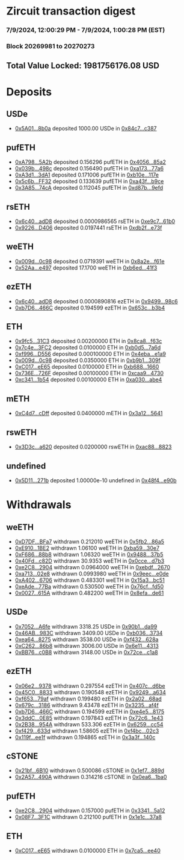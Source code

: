 # Zircuit transaction digest
### 7/9/2024, 12:00:29 PM - 7/9/2024, 1:00:28 PM (EST)
### Block 20269981 to 20270273

## Total Value Locked: 1981756176.08 USD

# Deposits
## USDe
- [0x5A01...8b0a](https://etherscan.io/address/0x5A012C0942E7f250c877696B552325C4BC3D8b0a) deposited 1000.00 USDe in [0x84c7...c387](https://etherscan.io/tx/0x5A012C0942E7f250c877696B552325C4BC3D8b0a)
## pufETH
- [0xA798...5A2b](https://etherscan.io/address/0xA798E7BAA1D4BE5574b22Ee3C703f8EF9cC95A2b) deposited 0.156296 pufETH in [0x4056...85a2](https://etherscan.io/tx/0xA798E7BAA1D4BE5574b22Ee3C703f8EF9cC95A2b)
- [0x039b...498c](https://etherscan.io/address/0x039bB7Ab2497A8835A9EfbA095E6A6dc1845498c) deposited 0.156490 pufETH in [0xa173...77a6](https://etherscan.io/tx/0x039bB7Ab2497A8835A9EfbA095E6A6dc1845498c)
- [0xA3d1...3dA1](https://etherscan.io/address/0xA3d13310cAB6Dac2dd64eEaC50D192eEF1de3dA1) deposited 0.171006 pufETH in [0xb10e...117e](https://etherscan.io/tx/0xA3d13310cAB6Dac2dd64eEaC50D192eEF1de3dA1)
- [0x5c6b...FF32](https://etherscan.io/address/0x5c6b39eD9b422A1c3b303Ff061Cfb3183deFFF32) deposited 0.133639 pufETH in [0xa43f...b9ce](https://etherscan.io/tx/0x5c6b39eD9b422A1c3b303Ff061Cfb3183deFFF32)
- [0x3A85...74cA](https://etherscan.io/address/0x3A856FfC17B7a83fb9d413b662CDE2C3782274cA) deposited 0.112045 pufETH in [0xd87b...9efd](https://etherscan.io/tx/0x3A856FfC17B7a83fb9d413b662CDE2C3782274cA)
## rsETH
- [0x6c40...adD8](https://etherscan.io/address/0x6c406F2256729b973F3487157a53feC9de80adD8) deposited 0.0000986565 rsETH in [0xe9c7...61b0](https://etherscan.io/tx/0x6c406F2256729b973F3487157a53feC9de80adD8)
- [0x9226...D406](https://etherscan.io/address/0x9226322EDB08A439E3dB3161c9FEc08f3C59D406) deposited 0.0197441 rsETH in [0xdb2f...e73f](https://etherscan.io/tx/0x9226322EDB08A439E3dB3161c9FEc08f3C59D406)
## weETH
- [0x009d...0c98](https://etherscan.io/address/0x009dEf3B8B479e1d6CB43Afbb373463B7F7D0c98) deposited 0.0719391 weETH in [0x8a2e...f61e](https://etherscan.io/tx/0x009dEf3B8B479e1d6CB43Afbb373463B7F7D0c98)
- [0x52Aa...e497](https://etherscan.io/address/0x52Aa899454998Be5b000Ad077a46Bbe360F4e497) deposited 17.1700 weETH in [0xb6ed...41f3](https://etherscan.io/tx/0x52Aa899454998Be5b000Ad077a46Bbe360F4e497)
## ezETH
- [0x6c40...adD8](https://etherscan.io/address/0x6c406F2256729b973F3487157a53feC9de80adD8) deposited 0.0000890816 ezETH in [0x9499...98c6](https://etherscan.io/tx/0x6c406F2256729b973F3487157a53feC9de80adD8)
- [0xb7D6...466C](https://etherscan.io/address/0xb7D6E4AD3c3BEf48c9e1Cb4856b5ddFC98E3466C) deposited 0.194599 ezETH in [0x653c...b3b4](https://etherscan.io/tx/0xb7D6E4AD3c3BEf48c9e1Cb4856b5ddFC98E3466C)
## ETH
- [0x9fc5...31C3](https://etherscan.io/address/0x9fc5e52787Fc897eEC9E66c5Ca159E4703B531C3) deposited 0.00200000 ETH in [0x8ca8...f63c](https://etherscan.io/tx/0x9fc5e52787Fc897eEC9E66c5Ca159E4703B531C3)
- [0x7c4e...3FC2](https://etherscan.io/address/0x7c4eDf7cF6Fb21e538081387b1c38B28D1593FC2) deposited 0.0100000 ETH in [0xb0d5...7a6d](https://etherscan.io/tx/0x7c4eDf7cF6Fb21e538081387b1c38B28D1593FC2)
- [0xf996...D556](https://etherscan.io/address/0xf996Ed1D0e006520958d502D7a0cC83A1264D556) deposited 0.000100000 ETH in [0x4eba...e1a9](https://etherscan.io/tx/0xf996Ed1D0e006520958d502D7a0cC83A1264D556)
- [0x009d...0c98](https://etherscan.io/address/0x009dEf3B8B479e1d6CB43Afbb373463B7F7D0c98) deposited 0.0350000 ETH in [0xb9b1...309f](https://etherscan.io/tx/0x009dEf3B8B479e1d6CB43Afbb373463B7F7D0c98)
- [0xC017...eE65](https://etherscan.io/address/0xC01767AD08d7c50CEbA3387Ba80cb08598AAeE65) deposited 0.0100000 ETH in [0xb688...1660](https://etherscan.io/tx/0xC01767AD08d7c50CEbA3387Ba80cb08598AAeE65)
- [0x736E...726F](https://etherscan.io/address/0x736E4C0ca2288e84aCbea14265970190c0ec726F) deposited 0.00100000 ETH in [0xcaa9...4730](https://etherscan.io/tx/0x736E4C0ca2288e84aCbea14265970190c0ec726F)
- [0xc341...1b54](https://etherscan.io/address/0xc34165125bd1AA351FEAd04F3Ba2904A32d11b54) deposited 0.00100000 ETH in [0xa030...abe4](https://etherscan.io/tx/0xc34165125bd1AA351FEAd04F3Ba2904A32d11b54)
## mETH
- [0xC4d7...cDff](https://etherscan.io/address/0xC4d7232903f343f917F722B046a77a26Bb69cDff) deposited 0.0400000 mETH in [0x3a12...5641](https://etherscan.io/tx/0xC4d7232903f343f917F722B046a77a26Bb69cDff)
## rswETH
- [0x3D3c...a620](https://etherscan.io/address/0x3D3cB5E830b4216bab317C989067b9e7b772a620) deposited 0.0200000 rswETH in [0xac88...8823](https://etherscan.io/tx/0x3D3cB5E830b4216bab317C989067b9e7b772a620)
## undefined
- [0x5D11...271b](https://etherscan.io/address/0x5D1124FB77c539eC92E3ef853053bBcE1E98271b) deposited 1.00000e-10 undefined in [0x48f4...e90b](https://etherscan.io/tx/0x5D1124FB77c539eC92E3ef853053bBcE1E98271b)
# Withdrawals
## weETH
- [0xD7DF...BFa7](https://etherscan.io/address/0xD7DF7E085214743530afF339aFC420c7c720BFa7) withdrawn 0.212010 weETH in [0x5fb2...86a5](https://etherscan.io/tx/0xD7DF7E085214743530afF339aFC420c7c720BFa7)
- [0xE910...1BE2](https://etherscan.io/address/0xE91019543af88822cF17C58831635882CDfd1BE2) withdrawn 1.06100 weETH in [0xba59...30e7](https://etherscan.io/tx/0xE91019543af88822cF17C58831635882CDfd1BE2)
- [0xF686...88b8](https://etherscan.io/address/0xF6868C51d32cA4A97dCae669821a420C3B2888b8) withdrawn 1.06320 weETH in [0x9488...37b5](https://etherscan.io/tx/0xF6868C51d32cA4A97dCae669821a420C3B2888b8)
- [0x40Fd...c82D](https://etherscan.io/address/0x40Fd86F267178Ac6f04F07d7B315E825cbFbc82D) withdrawn 30.9353 weETH in [0x0cce...d7b3](https://etherscan.io/tx/0x40Fd86F267178Ac6f04F07d7B315E825cbFbc82D)
- [0xe2C8...2904](https://etherscan.io/address/0xe2C8f9E17A6d5C6dF24444fe3050360a14822904) withdrawn 0.0964000 weETH in [0xebdf...2670](https://etherscan.io/tx/0xe2C8f9E17A6d5C6dF24444fe3050360a14822904)
- [0xa713...02e8](https://etherscan.io/address/0xa713c0E2B0cfd4D062Ed756505a17e3C49f902e8) withdrawn 0.0993980 weETH in [0x9eec...e0de](https://etherscan.io/tx/0xa713c0E2B0cfd4D062Ed756505a17e3C49f902e8)
- [0xA402...6706](https://etherscan.io/address/0xA40206d7890eD78C434d7E662E990FBE89216706) withdrawn 0.483301 weETH in [0x15a3...bc51](https://etherscan.io/tx/0xA40206d7890eD78C434d7E662E990FBE89216706)
- [0xeAde...77Ba](https://etherscan.io/address/0xeAde1768dB957761a227908999A4635b776677Ba) withdrawn 0.530500 weETH in [0x76cf...fd50](https://etherscan.io/tx/0xeAde1768dB957761a227908999A4635b776677Ba)
- [0x0027...615A](https://etherscan.io/address/0x00276BB7a274BB272816C15d31ee9c66bc5C615A) withdrawn 0.482200 weETH in [0x8efa...de61](https://etherscan.io/tx/0x00276BB7a274BB272816C15d31ee9c66bc5C615A)
## USDe
- [0x7052...A6fe](https://etherscan.io/address/0x7052E7305d42F1D25e6Dd7D39af36a86b9eFA6fe) withdrawn 3318.25 USDe in [0x90b1...da99](https://etherscan.io/tx/0x7052E7305d42F1D25e6Dd7D39af36a86b9eFA6fe)
- [0x46AB...983C](https://etherscan.io/address/0x46AB27a4d7E84fa349fAddfb66430622095C983C) withdrawn 3409.00 USDe in [0xb036...3734](https://etherscan.io/tx/0x46AB27a4d7E84fa349fAddfb66430622095C983C)
- [0xea64...8275](https://etherscan.io/address/0xea647335f131E8C04d9585415a21da8A1a998275) withdrawn 3538.00 USDe in [0xf432...628a](https://etherscan.io/tx/0xea647335f131E8C04d9585415a21da8A1a998275)
- [0xC262...86b8](https://etherscan.io/address/0xC2620A4c116d07170ef118f3376874006e9e86b8) withdrawn 3006.00 USDe in [0x6e11...4313](https://etherscan.io/tx/0xC2620A4c116d07170ef118f3376874006e9e86b8)
- [0xBB76...c0B8](https://etherscan.io/address/0xBB76772568aBdc4e6e74ebbC3C6C5c6f6317c0B8) withdrawn 3148.00 USDe in [0x72ce...c1a8](https://etherscan.io/tx/0xBB76772568aBdc4e6e74ebbC3C6C5c6f6317c0B8)
## ezETH
- [0x06e2...9378](https://etherscan.io/address/0x06e23bF1995eB54BD3025096eDf4A3a6DEFe9378) withdrawn 0.297554 ezETH in [0x407c...d6be](https://etherscan.io/tx/0x06e23bF1995eB54BD3025096eDf4A3a6DEFe9378)
- [0x45C0...8833](https://etherscan.io/address/0x45C0684412E231Ae2931d58eCf9490b3E07f8833) withdrawn 0.190548 ezETH in [0x9249...a634](https://etherscan.io/tx/0x45C0684412E231Ae2931d58eCf9490b3E07f8833)
- [0xf653...79af](https://etherscan.io/address/0xf653C4dFD36B3678Db162E1CfE371692F50979af) withdrawn 0.199480 ezETH in [0x2a02...68ad](https://etherscan.io/tx/0xf653C4dFD36B3678Db162E1CfE371692F50979af)
- [0x679c...3186](https://etherscan.io/address/0x679cCA1fdBFF0D1ae9B006373293E0d7e1E63186) withdrawn 9.43478 ezETH in [0x3235...af4f](https://etherscan.io/tx/0x679cCA1fdBFF0D1ae9B006373293E0d7e1E63186)
- [0xb7D6...466C](https://etherscan.io/address/0xb7D6E4AD3c3BEf48c9e1Cb4856b5ddFC98E3466C) withdrawn 0.194599 ezETH in [0xe4e5...8175](https://etherscan.io/tx/0xb7D6E4AD3c3BEf48c9e1Cb4856b5ddFC98E3466C)
- [0x3ddC...0E85](https://etherscan.io/address/0x3ddC1a658575007ef05c22D722d9B0e5067b0E85) withdrawn 0.197843 ezETH in [0x72c6...1e43](https://etherscan.io/tx/0x3ddC1a658575007ef05c22D722d9B0e5067b0E85)
- [0x2B38...954A](https://etherscan.io/address/0x2B38fEAdf26e54454FfBf3d8589b84D1E977954A) withdrawn 533.306 ezETH in [0x6259...cc54](https://etherscan.io/tx/0x2B38fEAdf26e54454FfBf3d8589b84D1E977954A)
- [0xf429...633d](https://etherscan.io/address/0xf4293A85e36319a61562A03c568D474088e9633d) withdrawn 1.58605 ezETH in [0xf4bc...02c3](https://etherscan.io/tx/0xf4293A85e36319a61562A03c568D474088e9633d)
- [0x119f...ee1f](https://etherscan.io/address/0x119f6963449222b850245CE0FF3Fd78A72E0ee1f) withdrawn 0.194865 ezETH in [0x3a3f...140c](https://etherscan.io/tx/0x119f6963449222b850245CE0FF3Fd78A72E0ee1f)
## cSTONE
- [0x21bf...6B10](https://etherscan.io/address/0x21bfE7fc06aD88b52090Cca57b6b5db0fC3a6B10) withdrawn 0.500086 cSTONE in [0x1ef7...889d](https://etherscan.io/tx/0x21bfE7fc06aD88b52090Cca57b6b5db0fC3a6B10)
- [0x2A57...490A](https://etherscan.io/address/0x2A57216aDa9C5d8dc1Eb975547f17bfB5941490A) withdrawn 0.314216 cSTONE in [0x0ea6...1ba0](https://etherscan.io/tx/0x2A57216aDa9C5d8dc1Eb975547f17bfB5941490A)
## pufETH
- [0xe2C8...2904](https://etherscan.io/address/0xe2C8f9E17A6d5C6dF24444fe3050360a14822904) withdrawn 0.157000 pufETH in [0x3341...5a12](https://etherscan.io/tx/0xe2C8f9E17A6d5C6dF24444fe3050360a14822904)
- [0x08F7...3F1C](https://etherscan.io/address/0x08F793cDFBEf911424d1A592Acf57BfFDC563F1C) withdrawn 0.212100 pufETH in [0x1e1c...37a8](https://etherscan.io/tx/0x08F793cDFBEf911424d1A592Acf57BfFDC563F1C)
## ETH
- [0xC017...eE65](https://etherscan.io/address/0xC01767AD08d7c50CEbA3387Ba80cb08598AAeE65) withdrawn 0.0100000 ETH in [0x7ca5...ee40](https://etherscan.io/tx/0xC01767AD08d7c50CEbA3387Ba80cb08598AAeE65)
